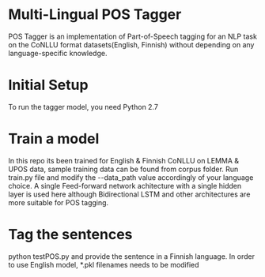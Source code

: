 # Multi-Lingual POS Tagger
POS Tagger is an implementation of Part-of-Speech tagging for an NLP task on the CoNLLU format datasets(English, Finnish) without depending on any language-specific knowledge.

# Initial Setup
To run the tagger model, you need Python 2.7

# Train a model
In this repo its been trained for English & Finnish CoNLLU on LEMMA & UPOS data, sample training data can be found from corpus folder.
Run train.py file and modify the --data_path value accordingly of your language choice. A single Feed-forward network achitecture with a single hidden layer is used here although Bidirectional LSTM and other architectures are more suitable for POS tagging.

# Tag the sentences
python testPOS.py and provide the sentence in a Finnish language. In order to use English model, *.pkl filenames needs to be modified 
